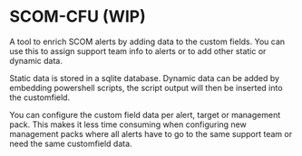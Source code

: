 # SCOM-CFU (WIP)
A tool to enrich SCOM alerts by adding data to the custom fields. You can use this to assign support team info to alerts or to add other static or dynamic data.

Static data is stored in a sqlite database. Dynamic data can be added by embedding powershell scripts, the script output will then be inserted into the customfield.

You can configure the custom field data per alert, target or management pack. This makes it less time consuming when configuring new management packs where all alerts have to go to the same support team or need the same customfield data.

